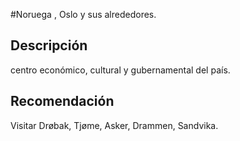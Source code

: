 #Noruega , Oslo y sus alrededores. 



## Descripción

centro económico, cultural y gubernamental del país.


## Recomendación

Visitar Drøbak, Tjøme, Asker, Drammen, Sandvika.
